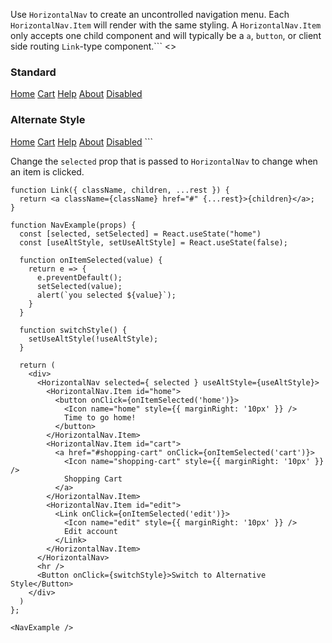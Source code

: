 Use `HorizontalNav` to create an uncontrolled navigation menu. Each `HorizontalNav.Item` will render with the same styling. A `HorizontalNav.Item` only accepts one child component and will typically be a `a`, `button`, or client side routing `Link`-type component.```
<>
  <h3>Standard</h3>
  <HorizontalNav selected="home">
    <HorizontalNav.Item id="home">
      <a href="#home">Home</a>
    </HorizontalNav.Item>
    <HorizontalNav.Item id="cart">
      <a href="#cart">Cart</a>
    </HorizontalNav.Item>
    <HorizontalNav.Item id="help">
      <a href="#help">Help</a>
    </HorizontalNav.Item>
    <HorizontalNav.Item id="info">
      <a href="#info">About</a>
    </HorizontalNav.Item>
    <HorizontalNav.Item id="disabled" isDisabled>
      <a href="#disabled">Disabled</a>
    </HorizontalNav.Item>
  </HorizontalNav>

  <h3>Alternate Style</h3>
  <HorizontalNav useAltStyle selected="home">
    <HorizontalNav.Item id="home">
      <a href="#home">Home</a>
    </HorizontalNav.Item>
    <HorizontalNav.Item id="cart">
      <a href="#cart">Cart</a>
    </HorizontalNav.Item>
    <HorizontalNav.Item id="help">
      <a href="#help">Help</a>
    </HorizontalNav.Item>
    <HorizontalNav.Item id="info">
      <a href="#info">About</a>
    </HorizontalNav.Item>
    <HorizontalNav.Item id="disabled" isDisabled>
      <a href="#disabled">Disabled</a>
    </HorizontalNav.Item>
  </HorizontalNav>
</>
```

Change the `selected` prop that is passed to `HorizontalNav` to change when an item is clicked.

```
function Link({ className, children, ...rest }) {
  return <a className={className} href="#" {...rest}>{children}</a>;
}

function NavExample(props) {
  const [selected, setSelected] = React.useState("home")
  const [useAltStyle, setUseAltStyle] = React.useState(false);

  function onItemSelected(value) {
    return e => {
      e.preventDefault();
      setSelected(value);
      alert(`you selected ${value}`);
    }
  }

  function switchStyle() {
    setUseAltStyle(!useAltStyle);
  }

  return (
    <div>
      <HorizontalNav selected={ selected } useAltStyle={useAltStyle}>
        <HorizontalNav.Item id="home">
          <button onClick={onItemSelected('home')}>
            <Icon name="home" style={{ marginRight: '10px' }} />
            Time to go home!
          </button>
        </HorizontalNav.Item>
        <HorizontalNav.Item id="cart">
          <a href="#shopping-cart" onClick={onItemSelected('cart')}>
            <Icon name="shopping-cart" style={{ marginRight: '10px' }} />
            Shopping Cart
          </a>
        </HorizontalNav.Item>
        <HorizontalNav.Item id="edit">
          <Link onClick={onItemSelected('edit')}>
            <Icon name="edit" style={{ marginRight: '10px' }} />
            Edit account
          </Link>
        </HorizontalNav.Item>
      </HorizontalNav>
      <hr />
      <Button onClick={switchStyle}>Switch to Alternative Style</Button>
    </div>
  )
};

<NavExample />
```